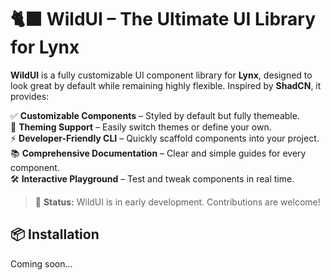 # 🐈‍⬛ WildUI – The Ultimate UI Library for Lynx  

**WildUI** is a fully customizable UI component library for **Lynx**, designed to look great by default while remaining highly flexible. Inspired by **ShadCN**, it provides:  

✅ **Customizable Components** – Styled by default but fully themeable.  
🎨 **Theming Support** – Easily switch themes or define your own.  
⚡ **Developer-Friendly CLI** – Quickly scaffold components into your project.  
📚 **Comprehensive Documentation** – Clear and simple guides for every component.  
🛠 **Interactive Playground** – Test and tweak components in real time.  

> 🚀 **Status:** WildUI is in early development. Contributions are welcome!  

## 📦 Installation  
Coming soon...  
